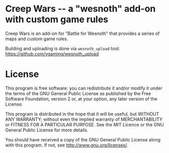 Creep Wars -- a "wesnoth" add-on with custom game rules
=================

Creep Wars is an add-on for "Battle for Wesnoth" that provides a series of maps and custom game rules.

Building and uploading is done via `wesnoth_upload` tool: https://github.com/vgaming/wesnoth_upload


License
=================

This program is free software: you can redistribute it and/or modify
it under the terms of the GNU General Public License as published by
the Free Software Foundation, version 2 or, at your option,
any later version of the License.

This program is distributed in the hope that it will be useful,
but WITHOUT ANY WARRANTY; without even the implied warranty of
MERCHANTABILITY or FITNESS FOR A PARTICULAR PURPOSE.  See the
MIT Licence or the GNU General Public License for more details.

You should have received a copy of the GNU General Public License
along with this program.  If not, see <http://www.gnu.org/licenses/>.
